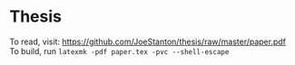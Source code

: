 # Thesis

To read, visit: https://github.com/JoeStanton/thesis/raw/master/paper.pdf  
To build, run `latexmk -pdf paper.tex -pvc --shell-escape`
